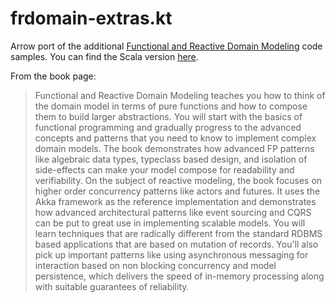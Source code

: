 frdomain-extras.kt
========

Arrow port of the additional [Functional and Reactive Domain Modeling](https://www.manning.com/books/functional-and-reactive-domain-modeling) code samples. You can find the Scala version [here](https://github.com/debasishg/frdomain-extras).

From the book page:

> Functional and Reactive Domain Modeling teaches you how to think of the domain model in terms of pure functions and how to compose them to build larger abstractions. You will start with the basics of functional programming and gradually progress to the advanced concepts and patterns that you need to know to implement complex domain models. The book demonstrates how advanced FP patterns like algebraic data types, typeclass based design, and isolation of side-effects can make your model compose for readability and verifiability.  On the subject of reactive modeling, the book focuses on higher order concurrency patterns like actors and futures. It uses the Akka framework as the reference implementation and demonstrates how advanced architectural patterns like event sourcing and CQRS can be put to great use in implementing scalable models. You will learn techniques that are radically different from the standard RDBMS based applications that are based on mutation of records. You'll also pick up important patterns like using asynchronous messaging for interaction based on non blocking concurrency and model persistence, which delivers the speed of in-memory processing along with suitable guarantees of reliability.


